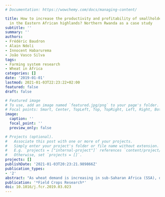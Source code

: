 ```yaml
---
# Documentation: https://wowchemy.com/docs/managing-content/

title: How to increase the productivity and profitability of smallholder rainfed wheat
  in the Eastern African highlands? Northern Rwanda as a case study
subtitle: ''
summary: ''
authors:
- Frédéric Baudron
- Alain Ndoli
- Innocent Habarurema
- João Vasco Silva
tags:
- Farming system research
- Wheat in Africa
categories: []
date: '2019-01-01'
lastmod: 2021-01-03T22:23:22+02:00
featured: false
draft: false

# Featured image
# To use, add an image named `featured.jpg/png` to your page's folder.
# Focal points: Smart, Center, TopLeft, Top, TopRight, Left, Right, BottomLeft, Bottom, BottomRight.
image:
  caption: ''
  focal_point: ''
  preview_only: false

# Projects (optional).
#   Associate this post with one or more of your projects.
#   Simply enter your project's folder or file name without extension.
#   E.g. `projects = ["internal-project"]` references `content/project/deep-learning/index.md`.
#   Otherwise, set `projects = []`.
projects: []
publishDate: '2021-01-03T20:23:21.989866Z'
publication_types:
- '2'
abstract: "As wheat demand is increasing in sub-Saharan Africa (SSA), domestic production is being encouraged. The potential to increase the productivity and profitability of wheat appears large in the region, but little is known about the concrete interventions needed to meet that potential. In this study, we selected a site in Northern Rwanda (representative of the cool humid climatic zone which accounts for most of the spring wheat production of SSA) and analysed the determinants of wheat productivity and profitability for 130 smallholder farms during two consecutive short rainy seasons, namely 2017A and 2018A (wheat is seldom grown during long rainy seasons; potato is the preferred crop then). Although wheat yields were found to be high when compared to typical yields in SSA (means of 3469 and 3052 kg ha-1 during the seasons 2017A and 2018A, respectively), large yield gaps were also found (1.977 t ha-1 on average, or 37.6% of the highest farmer's yield, defined as the average actual yields above the 90th percentile of this variable). Evidences presented in the paper suggest that wheat productivity could be increased through increased seeding rate (a 0.14% increase in wheat grain yield was found with a 1% increase in seeding rate), increased nitrogen (N) application combined with frequent weeding (a 0.02% increase in wheat grain yield was found with a 1% increase in N application and frequent weeding), and labour-saving technologies (e.g., herbicides and mechanization). If wheat profitability would also increase with frequent weeding and labour-saving technologies, it would decrease with increased input use in many cases. Indeed, seed, fertilizer and amendments represent most of the wheat production cost in the area. These results illustrate the importance of assessing the impact of narrowing the yield gap on profitability, not only productivity, as some yield-increasing technologies may not be desirable from an economic perspective. They also demonstrate that resource-saving technologies (input-saving e.g., precision agriculture, labour-saving e.g., mechanization) may be as much in demand by African smallholders as yield-increasing technologies, calling for a more balanced approach in current research and development initiatives on the continent."
publication: '*Field Crops Research*'
doi: 10.1016/j.fcr.2019.03.023
---
```


